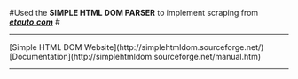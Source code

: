 #Used the **SIMPLE HTML DOM PARSER** to implement scraping from **[*etauto.com*](http://etauto.com/)** # <br>
<hr>
[Simple HTML DOM Website](http://simplehtmldom.sourceforge.net/) <br>
[Documentation](http://simplehtmldom.sourceforge.net/manual.htm)
<hr>
